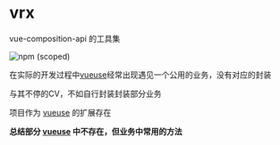 # vrx

vue-composition-api 的工具集

![npm (scoped)](https://img.shields.io/npm/v/@vrx/core?style=flat-square)

在实际的开发过程中[vueuse](https://vueuse.org/)经常出现遇见一个公用的业务，没有对应的封装

与其不停的CV，不如自行封装封装部分业务

项目作为 [vueuse](https://vueuse.org/) 的扩展存在

**总结部分 [vueuse](https://vueuse.org/) 中不存在，但业务中常用的方法**